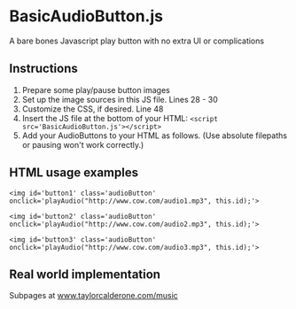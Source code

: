 # BasicAudioButton.js

A bare bones Javascript play button with no extra UI or complications

## Instructions
1. Prepare some play/pause button images
2. Set up the image sources in this JS file. Lines 28 - 30
3. Customize the CSS, if desired. Line 48
4. Insert the JS file at the bottom of your HTML: `<script src='BasicAudioButton.js'></script>`
5. Add your AudioButtons to your HTML as follows. (Use absolute filepaths or pausing won't work correctly.)

## HTML usage examples
`<img id='button1' class='audioButton' onclick='playAudio("http://www.cow.com/audio1.mp3", this.id);'>`

`<img id='button2' class='audioButton' onclick='playAudio("http://www.cow.com/audio2.mp3", this.id);'>`

`<img id='button3' class='audioButton' onclick='playAudio("http://www.cow.com/audio3.mp3", this.id);'>`

## Real world implementation
Subpages at www.taylorcalderone.com/music
